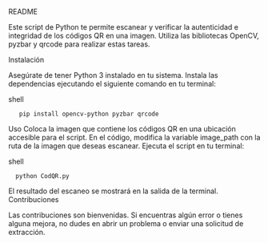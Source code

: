 README

Este script de Python te permite escanear y verificar la autenticidad e integridad de los códigos QR en una imagen. Utiliza las bibliotecas OpenCV, pyzbar y qrcode para realizar estas tareas.

Instalación

  Asegúrate de tener Python 3 instalado en tu sistema.
  Instala las dependencias ejecutando el siguiente comando en tu terminal:

shell

       pip install opencv-python pyzbar qrcode

Uso
  Coloca la imagen que contiene los códigos QR en una ubicación accesible para el script.
  En el código, modifica la variable image_path con la ruta de la imagen que deseas escanear.
  Ejecuta el script en tu terminal:

shell

      python CodQR.py

El resultado del escaneo se mostrará en la salida de la terminal.
Contribuciones

Las contribuciones son bienvenidas. Si encuentras algún error o tienes alguna mejora, no dudes en abrir un problema o enviar una solicitud de extracción.
